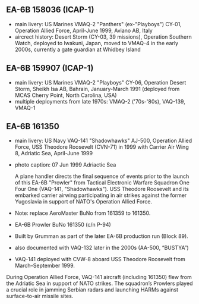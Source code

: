 ## EA-6B 158036 (ICAP-1)

- main livery: US Marines VMAQ-2 "Panthers" (ex-"Playboys") CY-01, Operation Allied Force, April-June 1999, Aviano AB, Italy
- aircrect history: Desert Storm (CY-03, 39 missions), Operation Southern Watch, deployed to Iwakuni, Japan, moved to VMAQ-4 in the early 2000s, currently a gate guardian at Whidbey Island

## EA-6B 159907 (ICAP-1)

- main livery: US Marines VMAQ-2 "Playboys" CY-06, Operation Desert Storm, Sheikh Isa AB, Bahrain, January-March 1991 (deployed from MCAS Cherry Point, North Carolina, USA)
- multiple deployments from late 1970s: VMAQ-2 ('70s-'80s), VAQ-139, VMAQ-1

## EA-6B 161350

- main livery: US Navy VAQ-141 "Shadowhawks" AJ-500, Operation Allied Force, USS Theodore Roosevelt (CVN-71) in 1999 with Carrier Air Wing 8, Adriatic Sea, April-June 1999
- photo caption:
  07 Jun 1999 Adriactic Sea

  A plane handler directs the final sequence of events prior to the launch of this EA-6B "Prowler" from Tactical Electronic Warfare Squadron One Four One (VAQ-141, "Shadowhawks"). USS Theodore Roosevelt and its embarked carrier airwing participating in air strikes against the former Yugoslavia in support of NATO's Operation Allied Force.
- Note: replace AeroMaster BuNo from 161359 to 161350.
- EA-6B Prowler BuNo 161350 (c/n P-94)
- Built by Grumman as part of the later EA-6B production run (Block 89).
- also documented with VAQ-132 later in the 2000s (AA-500, “BUSTYA”)
- VAQ-141 deployed with CVW-8 aboard USS Theodore Roosevelt from March–September 1999.

During Operation Allied Force, VAQ-141 aircraft (including 161350) flew from the Adriatic Sea in support of NATO strikes. The squadron’s Prowlers played a crucial role in jamming Serbian radars and launching HARMs against surface-to-air missile sites.
